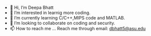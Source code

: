 - 👋 Hi, I’m Deepa Bhatt
- 👀 I’m interested in learnig more coding.
- 🌱 I’m currently learning C/C++,MIPS code and MATLAB.
- 💞️ I’m looking to collaborate on coding and security.
- 📫 How to reach me ...
Reach me through email: dbhatt5@asu.edu

<!---
Dbhatt5/Dbhatt5 is a ✨ special ✨ repository because its `README.md` (this file) appears on your GitHub profile.
You can click the Preview link to take a look at your changes.
--->
